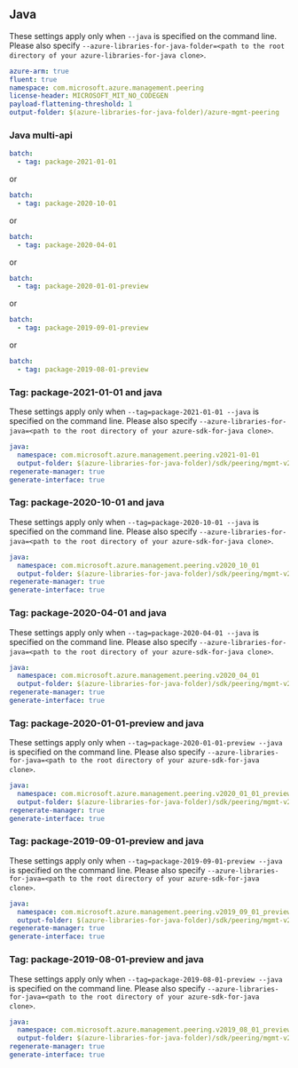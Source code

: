 ## Java

These settings apply only when `--java` is specified on the command line.
Please also specify `--azure-libraries-for-java-folder=<path to the root directory of your azure-libraries-for-java clone>`.

``` yaml $(java)
azure-arm: true
fluent: true
namespace: com.microsoft.azure.management.peering
license-header: MICROSOFT_MIT_NO_CODEGEN
payload-flattening-threshold: 1
output-folder: $(azure-libraries-for-java-folder)/azure-mgmt-peering
```

### Java multi-api
``` yaml $(java) && $(multiapi)
batch:
  - tag: package-2021-01-01
```
or
``` yaml $(java) && $(multiapi)
batch:
  - tag: package-2020-10-01
```
or
``` yaml $(java) && $(multiapi)
batch:
  - tag: package-2020-04-01
```
or
``` yaml $(java) && $(multiapi)
batch:
  - tag: package-2020-01-01-preview
```
or
``` yaml $(java) && $(multiapi)
batch:
  - tag: package-2019-09-01-preview
```
or
``` yaml $(java) && $(multiapi)
batch:
  - tag: package-2019-08-01-preview
```

### Tag: package-2021-01-01 and java

These settings apply only when `--tag=package-2021-01-01 --java` is specified on the command line.
Please also specify `--azure-libraries-for-java=<path to the root directory of your azure-sdk-for-java clone>`.

``` yaml $(tag) == 'package-2021-01-01' && $(java) && $(multiapi)
java:
  namespace: com.microsoft.azure.management.peering.v2021-01-01
  output-folder: $(azure-libraries-for-java-folder)/sdk/peering/mgmt-v2021-01-01
regenerate-manager: true
generate-interface: true
```

### Tag: package-2020-10-01 and java

These settings apply only when `--tag=package-2020-10-01 --java` is specified on the command line.
Please also specify `--azure-libraries-for-java=<path to the root directory of your azure-sdk-for-java clone>`.

``` yaml $(tag) == 'package-2020-10-01' && $(java) && $(multiapi)
java:
  namespace: com.microsoft.azure.management.peering.v2020_10_01
  output-folder: $(azure-libraries-for-java-folder)/sdk/peering/mgmt-v2020_10_01
regenerate-manager: true
generate-interface: true
```

### Tag: package-2020-04-01 and java

These settings apply only when `--tag=package-2020-04-01 --java` is specified on the command line.
Please also specify `--azure-libraries-for-java=<path to the root directory of your azure-sdk-for-java clone>`.

``` yaml $(tag) == 'package-2020-04-01' && $(java) && $(multiapi)
java:
  namespace: com.microsoft.azure.management.peering.v2020_04_01
  output-folder: $(azure-libraries-for-java-folder)/sdk/peering/mgmt-v2020_04_01
regenerate-manager: true
generate-interface: true
```

### Tag: package-2020-01-01-preview and java

These settings apply only when `--tag=package-2020-01-01-preview --java` is specified on the command line.
Please also specify `--azure-libraries-for-java=<path to the root directory of your azure-sdk-for-java clone>`.

``` yaml $(tag) == 'package-2020-01-01-preview' && $(java) && $(multiapi)
java:
  namespace: com.microsoft.azure.management.peering.v2020_01_01_preview
  output-folder: $(azure-libraries-for-java-folder)/sdk/peering/mgmt-v2020_01_01_preview
regenerate-manager: true
generate-interface: true
```

### Tag: package-2019-09-01-preview and java

These settings apply only when `--tag=package-2019-09-01-preview --java` is specified on the command line.
Please also specify `--azure-libraries-for-java=<path to the root directory of your azure-sdk-for-java clone>`.

``` yaml $(tag) == 'package-2019-09-01-preview' && $(java) && $(multiapi)
java:
  namespace: com.microsoft.azure.management.peering.v2019_09_01_preview
  output-folder: $(azure-libraries-for-java-folder)/sdk/peering/mgmt-v2019_09_01_preview
regenerate-manager: true
generate-interface: true
```

### Tag: package-2019-08-01-preview and java

These settings apply only when `--tag=package-2019-08-01-preview --java` is specified on the command line.
Please also specify `--azure-libraries-for-java=<path to the root directory of your azure-sdk-for-java clone>`.

``` yaml $(tag) == 'package-2019-08-01-preview' && $(java) && $(multiapi)
java:
  namespace: com.microsoft.azure.management.peering.v2019_08_01_preview
  output-folder: $(azure-libraries-for-java-folder)/sdk/peering/mgmt-v2019_08_01_preview
regenerate-manager: true
generate-interface: true
```